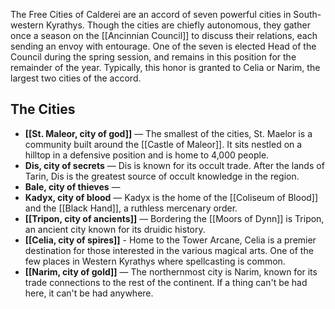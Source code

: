 The Free Cities of Calderei are an accord of seven powerful cities in South-western Kyrathys. Though the cities are chiefly autonomous, they gather once a season on the [[Ancinnian Council]] to discuss their relations, each sending an envoy with entourage. One of the seven is elected Head of the Council during the spring session, and remains in this position for the remainder of the year. Typically, this honor is granted to Celia or Narim, the largest two cities of the accord.
## The Cities
- **[[St. Maleor, city of god]]** — The smallest of the cities, St. Maelor is a community built around the [[Castle of Maleor]]. It sits nestled on a hilltop in a defensive position and is home to 4,000 people.
- **Dis, city of secrets** — Dis is known for its occult trade. After the lands of Tarin, Dis is the greatest source of occult knowledge in the region.
- **Bale, city of thieves** — 
- **Kadyx, city of blood** — Kadyx is the home of the [[Coliseum of Blood]] and the [[Black Hand]], a ruthless mercenary order.
- **[[Tripon, city of ancients]]** — Bordering the [[Moors of Dynn]] is Tripon, an ancient city known for its druidic history.
- **[[Celia, city of spires]]** - Home to the Tower Arcane, Celia is a premier destination for those interested in the various magical arts. One of the few places in Western Kyrathys where spellcasting is common.
- **[[Narim, city of gold]]** — The northernmost city is Narim, known for its trade connections to the rest of the continent. If a thing can't be had here, it can't be had anywhere.